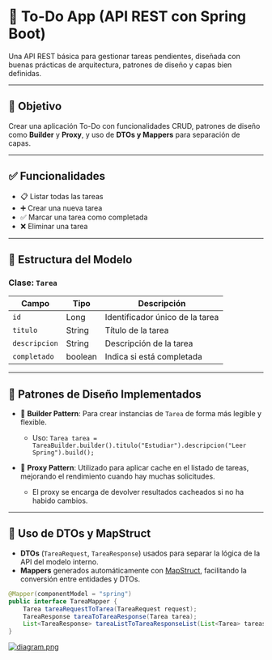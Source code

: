 # 📝 To-Do App (API REST con Spring Boot)

Una API REST básica para gestionar tareas pendientes, diseñada con buenas prácticas de arquitectura, patrones de diseño y capas bien definidas.

---

## 🎯 Objetivo

Crear una aplicación To-Do con funcionalidades CRUD, patrones de diseño como **Builder** y **Proxy**, y uso de **DTOs y Mappers** para separación de capas.

---

## ✅ Funcionalidades

- 📋 Listar todas las tareas
- ➕ Crear una nueva tarea
- ✅ Marcar una tarea como completada
- ❌ Eliminar una tarea

---

## 🧱 Estructura del Modelo

### Clase: `Tarea`

| Campo         | Tipo     | Descripción                      |
|---------------|----------|----------------------------------|
| `id`          | Long     | Identificador único de la tarea |
| `titulo`      | String   | Título de la tarea              |
| `descripcion` | String   | Descripción de la tarea         |
| `completado`  | boolean  | Indica si está completada       |

---

## 🧩 Patrones de Diseño Implementados

- 🧱 **Builder Pattern**: Para crear instancias de `Tarea` de forma más legible y flexible.
  - Uso: `Tarea tarea = TareaBuilder.builder().titulo("Estudiar").descripcion("Leer Spring").build();`
  
- 🧠 **Proxy Pattern**: Utilizado para aplicar cache en el listado de tareas, mejorando el rendimiento cuando hay muchas solicitudes.
  - El proxy se encarga de devolver resultados cacheados si no ha habido cambios.

---

## 🔄 Uso de DTOs y MapStruct

- **DTOs** (`TareaRequest`, `TareaResponse`) usados para separar la lógica de la API del modelo interno.
- **Mappers** generados automáticamente con [MapStruct](https://mapstruct.org/), facilitando la conversión entre entidades y DTOs.

```java
@Mapper(componentModel = "spring")
public interface TareaMapper {
    Tarea tareaRequestToTarea(TareaRequest request);
    TareaResponse tareaToTareaResponse(Tarea tarea);
    List<TareaResponse> tareaListToTareaResponseList(List<Tarea> tareas);
}
```

[![diagram.png](https://i.postimg.cc/rwDQvRXs/diagram.png)](https://postimg.cc/9Djd9MfH)

